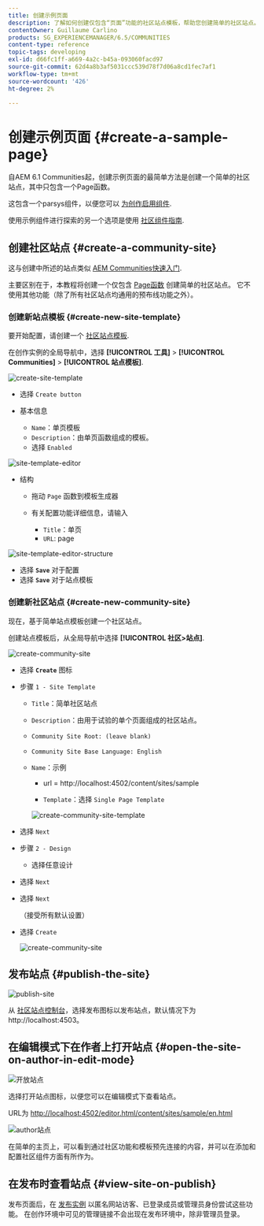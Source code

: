 ```yaml
---
title: 创建示例页面
description: 了解如何创建仅包含“页面”功能的社区站点模板，帮助您创建简单的社区站点。
contentOwner: Guillaume Carlino
products: SG_EXPERIENCEMANAGER/6.5/COMMUNITIES
content-type: reference
topic-tags: developing
exl-id: d66fc1ff-a669-4a2c-b45a-093060facd97
source-git-commit: 62d4a8b3af5031ccc539d78f7d06a8cd1fec7af1
workflow-type: tm+mt
source-wordcount: '426'
ht-degree: 2%

---
```


# 创建示例页面 {#create-a-sample-page}

自AEM 6.1 Communities起，创建示例页面的最简单方法是创建一个简单的社区站点，其中只包含一个Page函数。

这包含一个parsys组件，以便您可以 [为创作启用组件](basics.md#accessing-communities-components).

使用示例组件进行探索的另一个选项是使用 [社区组件指南](components-guide.md).

## 创建社区站点 {#create-a-community-site}

这与创建中所述的站点类似 [AEM Communities快速入门](getting-started.md).

主要区别在于，本教程将创建一个仅包含 [Page函数](functions.md#page-function) 创建简单的社区站点。 它不使用其他功能（除了所有社区站点均通用的预布线功能之外）。

### 创建新站点模板 {#create-new-site-template}

要开始配置，请创建一个 [社区站点模板](sites.md).

在创作实例的全局导航中，选择 **[!UICONTROL 工具]** > **[!UICONTROL Communities]** > **[!UICONTROL 站点模板]**.

![create-site-template](assets/create-site-template1.png)

* 选择 `Create button`
* 基本信息

   * `Name`：单页模板
   * `Description`：由单页函数组成的模板。
   * 选择 `Enabled`

![site-template-editor](assets/site-template-editor.png)

* 结构

   * 拖动 `Page` 函数到模板生成器
   * 有关配置功能详细信息，请输入

      * `Title`：单页
      * `URL`: page

![site-template-editor-structure](assets/site-template-editor1.png)

* 选择 **`Save`** 对于配置
* 选择 **`Save`** 对于站点模板

### 创建新社区站点 {#create-new-community-site}

现在，基于简单站点模板创建一个社区站点。

创建站点模板后，从全局导航中选择 **[!UICONTROL 社区>站点]**.

![create-community-site](assets/create-community-site1.png)

* 选择 **`Create`** 图标

* 步骤 `1 - Site Template`

   * `Title`：简单社区站点
   * `Description`：由用于试验的单个页面组成的社区站点。
   * `Community Site Root: (leave blank)`
   * `Community Site Base Language: English`
   * `Name`：示例

      * url = http://localhost:4502/content/sites/sample

      * `Template`：选择 `Single Page Template`

     ![create-community-site-template](assets/create-community-site-template.png)

* 选择 `Next`
* 步骤 `2 - Design`

   * 选择任意设计

* 选择 `Next`
* 选择 `Next`

  （接受所有默认设置）

* 选择 `Create`

  ![create-community-site](assets/create-community-site.png)

## 发布站点 {#publish-the-site}

![publish-site](assets/publish-site.png)

从 [社区站点控制台](sites-console.md)，选择发布图标以发布站点，默认情况下为http://localhost:4503。

## 在编辑模式下在作者上打开站点 {#open-the-site-on-author-in-edit-mode}

![开放站点](assets/open-site.png)

选择打开站点图标，以便您可以在编辑模式下查看站点。

URL为 [http://localhost:4502/editor.html/content/sites/sample/en.html](http://localhost:4502/editor.html/content/sites/sample/en.html)

![author站点](assets/author-site.png)

在简单的主页上，可以看到通过社区功能和模板预先连接的内容，并可以在添加和配置社区组件方面有所作为。

## 在发布时查看站点 {#view-site-on-publish}

发布页面后，在 [发布实例](http://localhost:4503/content/sites/sample/en.html) 以匿名网站访客、已登录成员或管理员身份尝试这些功能。 在创作环境中可见的管理链接不会出现在发布环境中，除非管理员登录。
